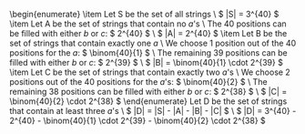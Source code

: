 \begin{enumerate}
\item Let S be the set of all strings \\
$ |S| = 3^{40} $
	\item Let A be the set of strings that contain no $a$'s \\
The 40 positions can be filled with either $b$ or $c$: $ 2^{40} $ \\
$ |A| = 2^{40} $
	\item Let B be the set of strings that contain exactly one $a$ \\
We choose 1 position out of the 40 positions for the $a$: $ \binom{40}{1} $ \\
The remaining 39 positions can be filled with either $b$ or $c$: $ 2^{39} $ \\
$ |B| = \binom{40}{1} \cdot 2^{39} $
	\item Let C be the set of strings that contain exactly two $a$'s \\
We choose 2 positions out of the 40 positions for the $a$'s: $ \binom{40}{2} $ \\
The remaining 38 positions can be filled with either $b$ or $c$: $ 2^{38} $ \\
$ |C| = \binom{40}{2} \cdot 2^{38} $
\end{enumerate}
Let D be the set of strings that contain at least three $a$'s \\
$ |D| = |S| - |A| - |B| - |C| $ \\
$ |D| = 3^{40} - 2^{40} - \binom{40}{1} \cdot 2^{39} - \binom{40}{2} \cdot 2^{38} $
